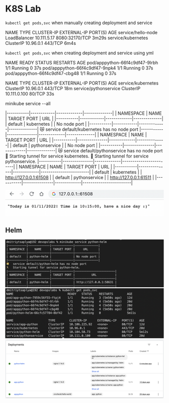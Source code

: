 # K8S Lab

`kubectl get pods,svc` when manually creating deployment and service

NAME                 TYPE           CLUSTER-IP    EXTERNAL-IP   PORT(S)          AGE
service/hello-node   LoadBalancer   10.111.5.17   <pending>     8080:32170/TCP   3m29s
service/kubernetes   ClusterIP      10.96.0.1     <none>        443/TCP          6m4s



`kubectl get pods,svc` when creating deployment and service using yml

NAME                             READY   STATUS    RESTARTS   AGE
pod/apppython-66f4c9df47-9lrbh   1/1     Running   0          37s
pod/apppython-66f4c9df47-9npk4   1/1     Running   0          37s
pod/apppython-66f4c9df47-cbg48   1/1     Running   0          37s

NAME                    TYPE        CLUSTER-IP     EXTERNAL-IP   PORT(S)   AGE
service/kubernetes      ClusterIP   10.96.0.1      <none>        443/TCP   18m
service/pythonservice   ClusterIP   10.111.0.100   <none>        80/TCP    33s


minikube service --all

|-----------|------------|-------------|--------------|
| NAMESPACE |    NAME    | TARGET PORT |     URL      |
|-----------|------------|-------------|--------------|
| default   | kubernetes |             | No node port |
|-----------|------------|-------------|--------------|
😿  service default/kubernetes has no node port
|-----------|---------------|-------------|--------------|
| NAMESPACE |     NAME      | TARGET PORT |     URL      |
|-----------|---------------|-------------|--------------|
| default   | pythonservice |             | No node port |
|-----------|---------------|-------------|--------------|
😿  service default/pythonservice has no node port
🏃  Starting tunnel for service kubernetes.
🏃  Starting tunnel for service pythonservice.
|-----------|---------------|-------------|------------------------|
| NAMESPACE |     NAME      | TARGET PORT |          URL           |
|-----------|---------------|-------------|------------------------|
| default   | kubernetes    |             | http://127.0.0.1:61508 |
| default   | pythonservice |             | http://127.0.0.1:61511 |
|-----------|---------------|-------------|------------------------|

![Browser screenshot](./im1.png)

## Helm

![im1](./lab10_1.png)
![im2](./lab10_2.png)
![im3](./lab10_3.png)